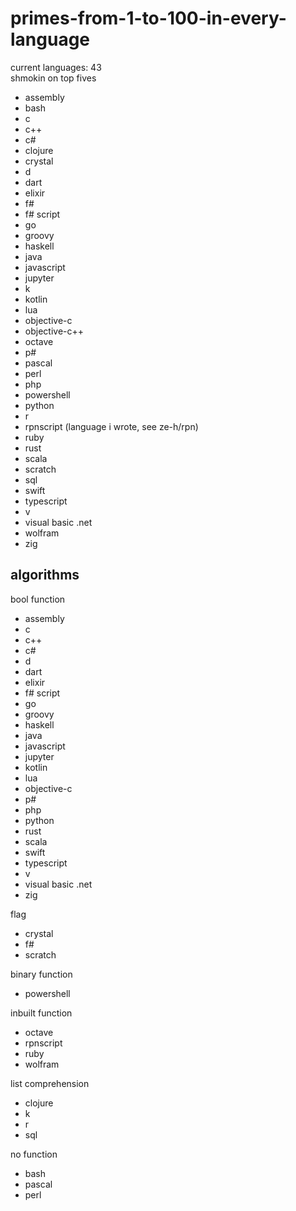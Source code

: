 # primes-from-1-to-100-in-every-language
current languages: 43
<br>shmokin on top fives
- assembly
- bash
- c
- c++
- c#
- clojure
- crystal
- d
- dart
- elixir
- f#
- f# script
- go
- groovy
- haskell
- java
- javascript
- jupyter
- k
- kotlin
- lua
- objective-c
- objective-c++
- octave
- p#
- pascal
- perl
- php
- powershell
- python
- r
- rpnscript (language i wrote, see ze-h/rpn)
- ruby
- rust
- scala
- scratch
- sql
- swift
- typescript
- v
- visual basic .net
- wolfram
- zig

## algorithms
bool function
- assembly
- c
- c++
- c#
- d
- dart
- elixir
- f# script
- go
- groovy
- haskell
- java
- javascript
- jupyter
- kotlin
- lua
- objective-c
- p#
- php
- python
- rust
- scala
- swift
- typescript
- v
- visual basic .net
- zig

flag
- crystal
- f#
- scratch

binary function
- powershell

inbuilt function
- octave
- rpnscript
- ruby
- wolfram

list comprehension
- clojure
- k
- r
- sql

no function
- bash
- pascal
- perl
